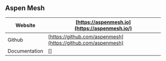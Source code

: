 


## Aspen Mesh

|  Website| [https://aspenmesh.io](https://aspenmesh.io/) |  
|--|--|
| Github | [https://github.com/aspenmesh](https://github.com/aspenmesh) |
| Documentation |[]
<!--stackedit_data:
eyJoaXN0b3J5IjpbLTY1MTY5Njk5NV19
-->